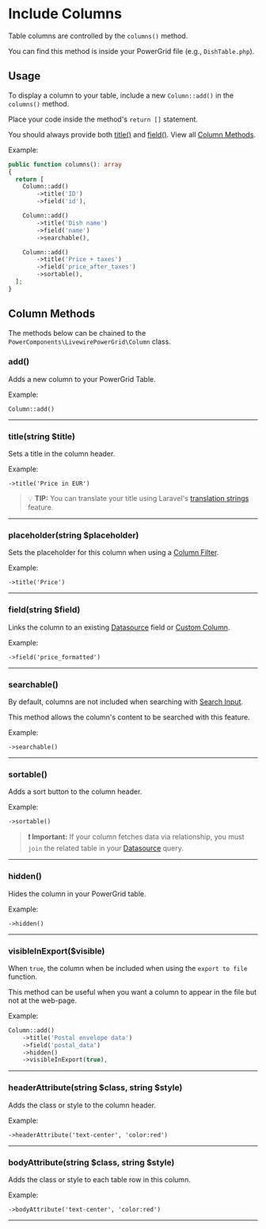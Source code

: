 # Include Columns

Table columns are controlled by the `columns()` method.

You can find this method is inside your PowerGrid file (e.g., `DishTable.php`).

## Usage

To display a column to your table, include a new `Column::add()` in the `columns()` method.

Place your code inside the method's `return []` statement.

You should always provide both [title()](#titlestring-title) and [field()](#fieldstring-field).  View all [Column Methods](#column-methods).

Example:

```php
public function columns(): array
{
  return [
    Column::add()
        ->title('ID')
        ->field('id'),

    Column::add()
        ->title('Dish name')
        ->field('name')
        ->searchable(),

    Column::add()
        ->title('Price + taxes')
        ->field('price_after_taxes')
        ->sortable(),
  ];
}
```

## Column Methods

The methods below can be chained to the `PowerComponents\LivewirePowerGrid\Column` class.

### add()

Adds a new column to your PowerGrid Table.

Example:

`Column::add()`

---

### title(string $title)

Sets a title in the column header.

Example:

`->title('Price in EUR')`

> 💡 **TIP:**  You can translate your title using Laravel's [translation strings](https://laravel.com/docs/8.x/localization#retrieving-translation-strings) feature.

---

### placeholder(string $placeholder)

Sets the placeholder for this column when using a [Column Filter](https://livewire-powergrid.docsforge.com/main/column-filters/).

Example:

`->title('Price')`

---

### field(string $field)

Links the column to an existing [Datasource](https://livewire-powergrid.docsforge.com/main/datasource/) field or [Custom Column](https://livewire-powergrid.docsforge.com/main/custom-columns/).

Example:

`->field('price_formatted')`

---

### searchable()

By default, columns are not included when searching with [Search Input](https://livewire-powergrid.docsforge.com/main/features-setup/#showsearchinput).

This method allows the column's content to be searched with this feature.

Example:

`->searchable()`

---

### sortable()

Adds a sort button to the column header.

Example:

`->sortable()`

> **❗ Important:** If your column fetches data via relationship, you must `join` the related table in your [Datasource](https://livewire-powergrid.docsforge.com/main/datasource/) query.

---

### hidden()

Hides the column in your PowerGrid table.

Example:

`->hidden()`

---

### visibleInExport($visible)

When `true`, the column when be included when using the `export to file` function.

This method can be useful when you want a column to appear in the file but not at the web-page.

Example:

```php
Column::add()
    ->title('Postal envelope data')
    ->field('postal_data')
    ->hidden()
    ->visibleInExport(true),
```

---

### headerAttribute(string $class, string $style)

Adds the class or style to the column header.

Example:

`->headerAttribute('text-center', 'color:red')`

---

### bodyAttribute(string $class, string $style)

Adds the class or style to each table row in this column.

Example:

`->bodyAttribute('text-center', 'color:red')`

---
